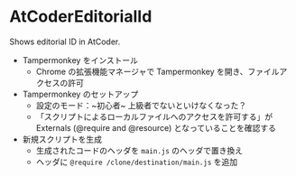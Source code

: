 # AtCoderEditorialId
Shows editorial ID in AtCoder.

- Tampermonkey をインストール
  - Chrome の拡張機能マネージャで Tampermonkey を開き、ファイルアクセスの許可
- Tampermonkey のセットアップ
  - 設定のモード：~初心者~ 上級者でないといけなくなった？
  - 「スクリプトによるローカルファイルへのアクセスを許可する」が Externals (@require and @resource) となっていることを確認する
- 新規スクリプトを生成
  - 生成されたコードのヘッダを `main.js` のヘッダで置き換え
  - ヘッダに `@require /clone/destination/main.js` を追加

